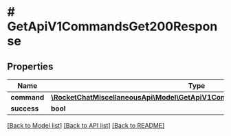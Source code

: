 # # GetApiV1CommandsGet200Response

## Properties

Name | Type | Description | Notes
------------ | ------------- | ------------- | -------------
**command** | [**\RocketChatMiscellaneousApi\Model\GetApiV1CommandsGet200ResponseCommand**](GetApiV1CommandsGet200ResponseCommand.md) |  | [optional]
**success** | **bool** |  | [optional]

[[Back to Model list]](../../README.md#models) [[Back to API list]](../../README.md#endpoints) [[Back to README]](../../README.md)
